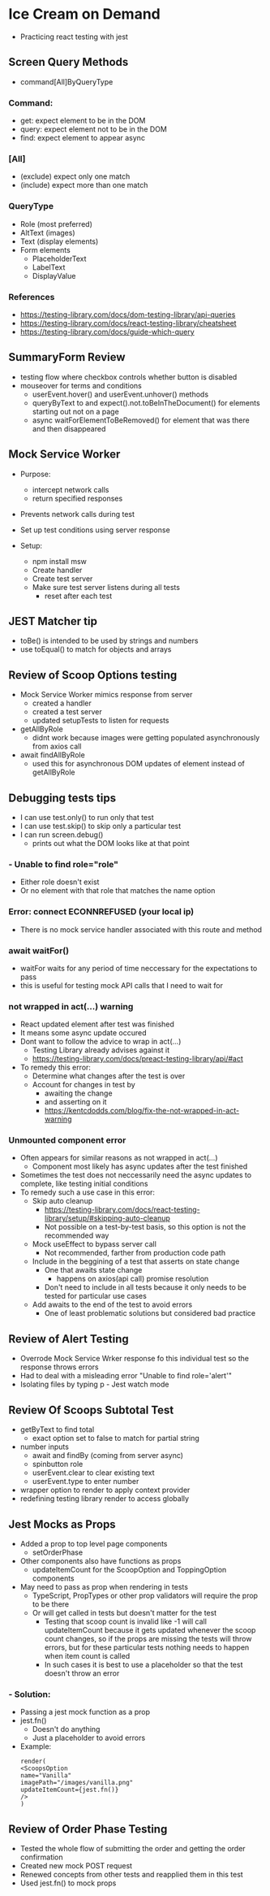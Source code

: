 # Ice Cream on Demand

- Practicing react testing with jest

## Screen Query Methods

- command[All]ByQueryType

### Command:

- get: expect element to be in the DOM
- query: expect element not to be in the DOM
- find: expect element to appear async

### [All]

- (exclude) expect only one match
- (include) expect more than one match

### QueryType

- Role (most preferred)
- AltText (images)
- Text (display elements)
- Form elements
  - PlaceholderText
  - LabelText
  - DisplayValue

### References

- https://testing-library.com/docs/dom-testing-library/api-queries
- https://testing-library.com/docs/react-testing-library/cheatsheet
- https://testing-library.com/docs/guide-which-query

## SummaryForm Review

- testing flow where checkbox controls whether button is disabled
- mouseover for terms and conditions
  - userEvent.hover() and userEvent.unhover() methods
  - queryByText to and expect().not.toBeInTheDocument() for elements starting out not on a page
  - async waitForElementToBeRemoved() for element that was there and then disappeared

## Mock Service Worker

- Purpose:
  - intercept network calls
  - return specified responses
- Prevents network calls during test
- Set up test conditions using server response

- Setup:
  - npm install msw
  - Create handler
  - Create test server
  - Make sure test server listens during all tests
    - reset after each test

## JEST Matcher tip

- toBe() is intended to be used by strings and numbers
- use toEqual() to match for objects and arrays

## Review of Scoop Options testing

- Mock Service Worker mimics response from server
  - created a handler
  - created a test server
  - updated setupTests to listen for requests
- getAllByRole
  - didnt work because images were getting populated asynchronously from axios call
- await findAllByRole
  - used this for asynchronous DOM updates of element instead of getAllByRole

## Debugging tests tips

- I can use test.only() to run only that test
- I can use test.skip() to skip only a particular test
- I can run screen.debug()
  - prints out what the DOM looks like at that point

### - Unable to find role="role"

- Either role doesn't exist
- Or no element with that role that matches the name option

### Error: connect ECONNREFUSED (your local ip)

- There is no mock service handler associated with this route and method

### await waitFor()

- waitFor waits for any period of time neccessary for the expectations to pass
- this is useful for testing mock API calls that I need to wait for

### not wrapped in act(...) warning

- React updated element after test was finished
- It means some async update occured
- Dont want to follow the advice to wrap in act(...)
  - Testing Library already advises against it
  - https://testing-library.com/docs/preact-testing-library/api/#act
- To remedy this error:
  - Determine what changes after the test is over
  - Account for changes in test by
    - awaiting the change
    - and asserting on it
    - https://kentcdodds.com/blog/fix-the-not-wrapped-in-act-warning

### Unmounted component error

- Often appears for similar reasons as not wrapped in act(...)
  - Component most likely has async updates after the test finished
- Sometimes the test does not neccessarily need the async updates to complete, like testing initial conditions
- To remedy such a use case in this error:
  - Skip auto cleanup
    - https://testing-library.com/docs/react-testing-library/setup/#skipping-auto-cleanup
    - Not possible on a test-by-test basis, so this option is not the recommended way
  - Mock useEffect to bypass server call
    - Not recommended, farther from production code path
  - Include in the beggining of a test that asserts on state change
    - One that awaits state change
      - happens on axios(api call) promise resolution
    - Don't need to include in all tests because it only needs to be tested for particular use cases
  - Add awaits to the end of the test to avoid errors
    - One of least problematic solutions but considered bad practice

## Review of Alert Testing

- Overrode Mock Service Wrker response fo this individual test so the response throws errors
- Had to deal with a misleading error "Unable to find role='alert'"
- Isolating files by typing p - Jest watch mode

## Review Of Scoops Subtotal Test

- getByText to find total
  - exact option set to false to match for partial string
- number inputs
  - await and findBy (coming from server async)
  - spinbutton role
  - userEvent.clear to clear existing text
  - userEvent.type to enter number
- wrapper option to render to apply context provider
- redefining testing library render to access globally

## Jest Mocks as Props

- Added a prop to top level page components
  - setOrderPhase
- Other components also have functions as props
  - updateItemCount for the ScoopOption and ToppingOption components
- May need to pass as prop when rendering in tests
  - TypeScript, PropTypes or other prop validators will require the prop to be there
  - Or will get called in tests but doesn't matter for the test
    - Testing that scoop count is invalid like -1 will call updateItemCount
      because it gets updated whenever the scoop count changes, so if the props are missing
      the tests will throw errors, but for these particular tests nothing needs to happen when
      item count is called
    - In such cases it is best to use a placeholder so that the test doesn't throw an error

### - Solution:

- Passing a jest mock function as a prop
- jest.fn()
  - Doesn't do anything
  - Just a placeholder to avoid errors
- Example:
  ```JS
  render(
  <ScoopsOption
  name="Vanilla"
  imagePath="/images/vanilla.png"
  updateItemCount={jest.fn()}
  />
  )
  ```

## Review of Order Phase Testing

- Tested the whole flow of submitting the order and getting the order confirmation
- Created new mock POST request
- Renewed concepts from other tests and reapplied them in this test
- Used jest.fn() to mock props

